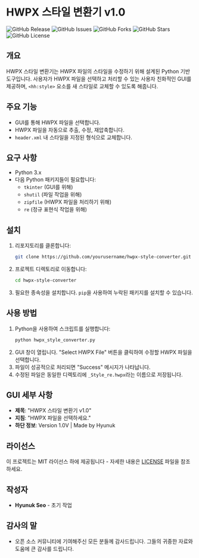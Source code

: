 # HWPX 스타일 변환기 v1.0
![GitHub Release](https://img.shields.io/github/v/release/Seobuk/HWPX_St_Converter?style=flat&logo=github)
![GitHub Issues](https://img.shields.io/github/issues/Seobuk/HWPX_St_Converter)
![GitHub Forks](https://img.shields.io/github/forks/Seobuk/HWPX_St_Converter)
![GitHub Stars](https://img.shields.io/github/stars/Seobuk/HWPX_St_Converter)
![GitHub License](https://img.shields.io/github/license/Seobuk/HWPX_St_Converter)

## 개요
HWPX 스타일 변환기는 HWPX 파일의 스타일을 수정하기 위해 설계된 Python 기반 도구입니다. 사용자가 HWPX 파일을 선택하고 처리할 수 있는 사용자 친화적인 GUI를 제공하며, `<hh:style>` 요소를 새 스타일로 교체할 수 있도록 해줍니다.

## 주요 기능
- GUI를 통해 HWPX 파일을 선택합니다.
- HWPX 파일을 자동으로 추출, 수정, 재압축합니다.
- `header.xml` 내 스타일을 지정된 형식으로 교체합니다.

## 요구 사항
- Python 3.x
- 다음 Python 패키지들이 필요합니다:
  - `tkinter` (GUI를 위해)
  - `shutil` (파일 작업을 위해)
  - `zipfile` (HWPX 파일을 처리하기 위해)
  - `re` (정규 표현식 작업을 위해)

## 설치
1. 리포지토리를 클론합니다:
   ```bash
   git clone https://github.com/yourusername/hwpx-style-converter.git
   ```
2. 프로젝트 디렉토리로 이동합니다:
   ```bash
   cd hwpx-style-converter
   ```
3. 필요한 종속성을 설치합니다. `pip`을 사용하여 누락된 패키지를 설치할 수 있습니다.

## 사용 방법
1. Python을 사용하여 스크립트를 실행합니다:
   ```bash
   python hwpx_style_converter.py
   ```
2. GUI 창이 열립니다. "Select HWPX File" 버튼을 클릭하여 수정할 HWPX 파일을 선택합니다.
3. 파일이 성공적으로 처리되면 "Success" 메시지가 나타납니다.
4. 수정된 파일은 동일한 디렉토리에 `_Style_re.hwpx`라는 이름으로 저장됩니다.

## GUI 세부 사항
- **제목**: "HWPX 스타일 변환기 v1.0"
- **지침**: "HWPX 파일을 선택하세요."
- **하단 정보**: Version 1.0V | Made by Hyunuk

## 라이선스
이 프로젝트는 MIT 라이선스 하에 제공됩니다 - 자세한 내용은 [LICENSE](LICENSE) 파일을 참조하세요.

## 작성자
- **Hyunuk Seo** - 초기 작업

## 감사의 말
- 오픈 소스 커뮤니티에 기여해주신 모든 분들께 감사드립니다. 그들의 귀중한 자료와 도움에 큰 감사를 드립니다.
